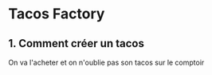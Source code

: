 # Tacos Factory

## 1. Comment créer un tacos

On va l'acheter et on n'oublie pas son tacos sur le comptoir